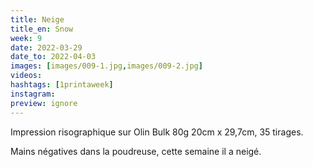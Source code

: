 ```yaml
---
title: Neige
title_en: Snow
week: 9
date: 2022-03-29
date_to: 2022-04-03
images: [images/009-1.jpg,images/009-2.jpg]
videos: 
hashtags: [1printaweek]
instagram: 
preview: ignore
---
```




Impression risographique sur Olin Bulk 80g
20cm x 29,7cm, 35 tirages.

Mains négatives dans la poudreuse, cette semaine il a neigé. 


